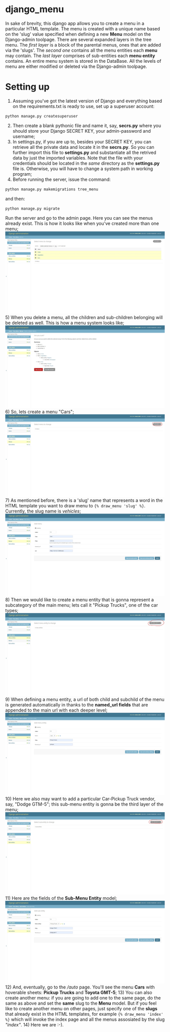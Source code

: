 # django_menu

In sake of brevity, this django app allows you to create a menu in a particular HTML template.
The menu is created with a unique name based on the 'slug' value specified when defining a new **Menu** model on the Django-admin toolpage.
There are several expanded layers in the tree menu. The *first layer* is a block of the parental menus, ones that are added via the 'slugs'. 
The *second one* contains all the menu entities each **menu** may contain. The *last layer* comprises of sub-entities each **menu entity** contains.
An entire menu system is stored in the DataBase. All the levels of menu are either modified or deleted via the Django-admin toolpage.

# Setting up
1) Assuming you've got the latest version of Django and everything based on the requirements.txt is ready to use, set up a superuser account:
```
python manage.py createsuperuser
```
2) Then create a blank pythonic file and name it, say, **secrs.py** where you should store your Django SECRET KEY, your admin-password and username;
3) In settings.py, if you are up to, besides your SECRET KEY, you can retrieve all the private data and locate it in the **secrs.py**. So you can further import this file to **settings.py** and substantiate all the retrived data by just the imported variables. Note that the file with your credentials should be located in the *same* directory as the **settings.py** file is. Otherwise, you will have to change a system path in working program;
4) Before running the server, issue the command:
```
python manage.py makemigrations tree_menu
```
and then:
```
python manage.py migrate
```
Run the server and go to the admin page. Here you can see the menus already exist. This is how it looks like when you've created more than one menu;
![admin page](images/deletion.jpeg)
5) When you delete a menu, all the children and sub-children belonging will be deleted as well. This is how a menu system looks like;
![delete a tree](images/tree_sys.jpeg)
6) So, lets create a menu "Cars";
![new menu](images/new_menu.jpeg)
7) As mentioned before, there is a 'slug' name that represents a word in the HTML template you want to draw menu to ```{% draw_menu 'slug' %}```. Currently, the slug name is *vehicles*;
![menu fields](images/new_menu_fields.jpeg)
8) Then we would like to create a menu entity that is gonna represent a subcategory of the main menu; lets call it "Pickup Trucks", one of the car types;
![new menu entity](images/new_men_entity.jpeg)
9) When defining a menu entity, a url of both child and subchild of the menu is generated automatically in thanks to the **named_url fields** that are appended to the main url with each deeper level;
![new menu entity fields](images/n_menu_ent_fields.jpeg)
10) Here we also may want to add a particular Car-Pickup Truck vendor, say, "Dodge GTM-5"; this sub-menu entity is gonna be the third layer of the menu;
![new sub menu etity](images/new_submenu.jpeg)
11) Here are the fields of the **Sub-Menu Entity** model;
![sub menu entity fields](images/new_sub_m_fields.jpeg)
12) And, eventually, go to the */auto* page. You'll see the menu **Cars** with hoverable sheets: **Pickup Trucks** and **Toyota GMT-5**;
13) You can also create another menu: if you are going to add one to the same page, do the same as above and set the **same** slug to the **Menu** model.
But if you feel like to create another menu on other pages, just specify one of the **slugs** that already exist in the HTML templates, for example ```{% draw_menu 'index' %}``` which will invoke the index page and all the menus assosiated by the slug *"index"*.
14) Here we are :-).
